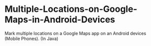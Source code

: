 # Multiple-Locations-on-Google-Maps-in-Android-Devices
Mark multiple locations on a Google Maps app on an Android devices (Mobile Phones).
(In Java)

